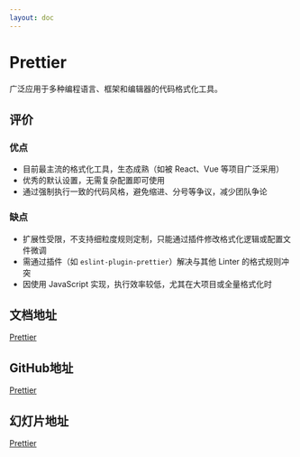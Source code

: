 ```yaml
---
layout: doc
---
```


# Prettier

广泛应用于多种编程语言、框架和编辑器的代码格式化工具。

## 评价

### 优点

- 目前最主流的格式化工具，生态成熟（如被 React、Vue 等项目广泛采用）
- 优秀的默认设置，无需复杂配置即可使用
- 通过强制执行一致的代码风格，避免缩进、分号等争议，减少团队争论

### 缺点

- 扩展性受限，不支持细粒度规则定制，只能通过插件修改格式化逻辑或配置文件微调
- 需通过插件（如 `eslint-plugin-prettier`）解决与其他 Linter 的格式规则冲突
- 因使用 JavaScript 实现，执行效率较低，尤其在大项目或全量格式化时

## 文档地址

[Prettier](https://prettier.io/)

## GitHub地址

[Prettier](https://github.com/prettier/prettier/)

## 幻灯片地址

<a href="/SlideStack/prettier-slide/" target="_blank">Prettier</a>